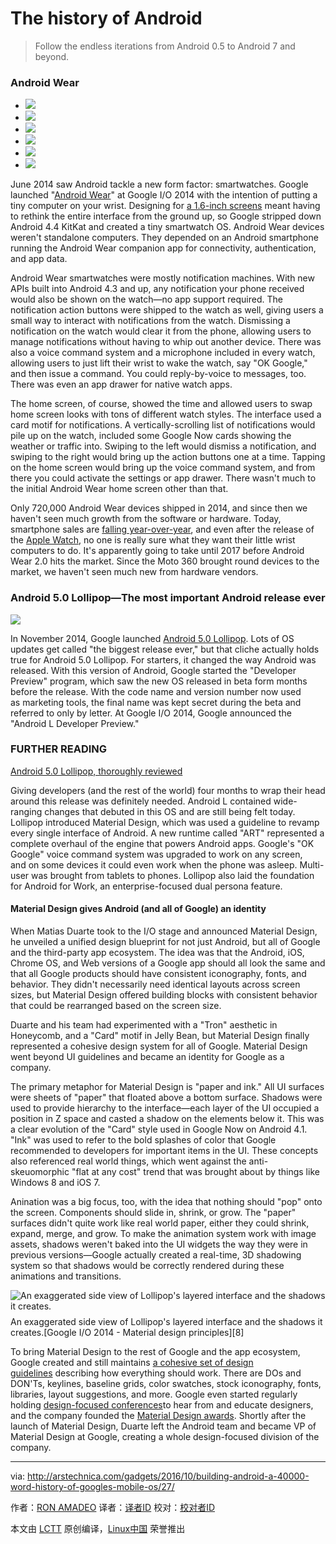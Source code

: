 The history of Android		
================================================================================

>Follow the endless iterations from Android 0.5 to Android 7 and beyond.

### Android Wear

*   [
     ![](https://cdn.arstechnica.net/wp-content/uploads/2016/10/g-watch-150x150.png) 
    ][1]
*   [
     ![](https://cdn.arstechnica.net/wp-content/uploads/2016/10/Untitled-150x150.jpg) 
    ][2]
*   [
     ![](https://cdn.arstechnica.net/wp-content/uploads/2016/10/home-screen33-640x261-150x150.png) 
    ][3]
*   [
     ![](https://cdn.arstechnica.net/wp-content/uploads/2016/10/feature-640x212-150x150.png) 
    ][4]
*   [
     ![](https://cdn.arstechnica.net/wp-content/uploads/2016/10/superlayout2000-150x150.png) 
    ][5]
*   [
     ![](https://cdn.arstechnica.net/wp-content/uploads/2016/10/darker-150x150.png) 
    ][6]

June 2014 saw Android tackle a new form factor: smartwatches. Google launched "[Android Wear][10]" at Google I/O 2014 with the intention of putting a tiny computer on your wrist. Designing for [a 1.6-inch screens][11] meant having to rethink the entire interface from the ground up, so Google stripped down Android 4.4 KitKat and created a tiny smartwatch OS. Android Wear devices weren't standalone computers. They depended on an Android smartphone running the Android Wear companion app for connectivity, authentication, and app data.

Android Wear smartwatches were mostly notification machines. With new APIs built into Android 4.3 and up, any notification your phone received would also be shown on the watch—no app support required. The notification action buttons were shipped to the watch as well, giving users a small way to interact with notifications from the watch. Dismissing a notification on the watch would clear it from the phone, allowing users to manage notifications without having to whip out another device. There was also a voice command system and a microphone included in every watch, allowing users to just lift their wrist to wake the watch, say "OK Google," and then issue a command. You could reply-by-voice to messages, too. There was even an app drawer for native watch apps.

The home screen, of course, showed the time and allowed users to swap home screen looks with tons of different watch styles. The interface used a card motif for notifications. A vertically-scrolling list of notifications would pile up on the watch, included some Google Now cards showing the weather or traffic into. Swiping to the left would dismiss a notification, and swiping to the right would bring up the action buttons one at a time. Tapping on the home screen would bring up the voice command system, and from there you could activate the settings or app drawer. There wasn't much to the initial Android Wear home screen other than that.

Only 720,000 Android Wear devices shipped in 2014, and since then we haven't seen much growth from the software or hardware. Today, smartphone sales are [falling year-over-year][12], and even after the release of the [Apple Watch][13], no one is really sure what they want their little wrist computers to do. It's apparently going to take until 2017 before Android Wear 2.0 hits the market. Since the Moto 360 brought round devices to the market, we haven't seen much new from hardware vendors.

### Android 5.0 Lollipop—The most important Android release ever

 ![](https://cdn.arstechnica.net/wp-content/uploads/2016/10/heade2r-980x479-980x479.jpg) 

In November 2014, Google launched [Android 5.0 Lollipop][14]. Lots of OS updates get called "the biggest release ever," but that cliche actually holds true for Android 5.0 Lollipop. For starters, it changed the way Android was released. With this version of Android, Google started the "Developer Preview" program, which saw the new OS released in beta form months before the release. With the code name and version number now used as marketing tools, the final name was kept secret during the beta and referred to only by letter. At Google I/O 2014, Google announced the "Android L Developer Preview."

### FURTHER READING

[Android 5.0 Lollipop, thoroughly reviewed][7]

Giving developers (and the rest of the world) four months to wrap their head around this release was definitely needed. Android L contained wide-ranging changes that debuted in this OS and are still being felt today. Lollipop introduced Material Design, which was used a guideline to revamp every single interface of Android. A new runtime called "ART" represented a complete overhaul of the engine that powers Android apps. Google's "OK Google" voice command system was upgraded to work on any screen, and on some devices it could even work when the phone was asleep. Multi-user was brought from tablets to phones. Lollipop also laid the foundation for Android for Work, an enterprise-focused dual persona feature.

#### Material Design gives Android (and all of Google) an identity

When Matias Duarte took to the I/O stage and announced Material Design, he unveiled a unified design blueprint for not just Android, but all of Google and the third-party app ecosystem. The idea was that the Android, iOS, Chrome OS, and Web versions of a Google app should all look the same and that all Google products should have consistent iconography, fonts, and behavior. They didn't necessarily need identical layouts across screen sizes, but Material Design offered building blocks with consistent behavior that could be rearranged based on the screen size.

Duarte and his team had experimented with a "Tron" aesthetic in Honeycomb, and a "Card" motif in Jelly Bean, but Material Design finally represented a cohesive design system for all of Google. Material Design went beyond UI guidelines and became an identity for Google as a company.

The primary metaphor for Material Design is "paper and ink." All UI surfaces were sheets of "paper" that floated above a bottom surface. Shadows were used to provide hierarchy to the interface—each layer of the UI occupied a position in Z space and casted a shadow on the elements below it. This was a clear evolution of the "Card" style used in Google Now on Android 4.1\. "Ink" was used to refer to the bold splashes of color that Google recommended to developers for important items in the UI. These concepts also referenced real world things, which went against the anti-skeuomorphic "flat at any cost" trend that was brought about by things like Windows 8 and iOS 7.

Anination was a big focus, too, with the idea that nothing should "pop" onto the screen. Components should slide in, shrink, or grow. The "paper" surfaces didn't quite work like real world paper, either they could shrink, expand, merge, and grow. To make the animation system work with image assets, shadows weren't baked into the UI widgets the way they were in previous versions—Google actually created a real-time, 3D shadowing system so that shadows would be correctly rendered during these animations and transitions.

 ![An exaggerated side view of Lollipop's layered interface and the shadows it creates.](https://cdn.arstechnica.net/wp-content/uploads/2014/07/2014-07-10_21-56-05.jpg) 

<figcaption class="caption" style="box-sizing: inherit; position: relative; margin-top: -6px;">An exaggerated side view of Lollipop's layered interface and the shadows it creates.[Google I/O 2014 - Material design principles][8]</figcaption>

To bring Material Design to the rest of Google and the app ecosystem, Google created and still maintains [a cohesive set of design guidelines][15] describing how everything should work. There are DOs and DON'Ts, keylines, baseline grids, color swatches, stock iconography, fonts, libraries, layout suggestions, and more. Google even started regularly holding [design-focused conferences][16]to hear from and educate designers, and the company founded the [Material Design awards][17]. Shortly after the launch of Material Design, Duarte left the Android team and became VP of Material Design at Google, creating a whole design-focused division of the company.

--------------------------------------------------------------------------------

via: http://arstechnica.com/gadgets/2016/10/building-android-a-40000-word-history-of-googles-mobile-os/27/

作者：[RON AMADEO][a]
译者：[译者ID](https://github.com/译者ID)
校对：[校对者ID](https://github.com/校对者ID)

本文由 [LCTT](https://github.com/LCTT/TranslateProject) 原创编译，[Linux中国](https://linux.cn/) 荣誉推出

[a]:http://arstechnica.com/author/ronamadeo
[1]:http://arstechnica.com/gadgets/2016/10/building-android-a-40000-word-history-of-googles-mobile-os/27/#
[2]:http://arstechnica.com/gadgets/2016/10/building-android-a-40000-word-history-of-googles-mobile-os/27/#
[3]:http://arstechnica.com/gadgets/2016/10/building-android-a-40000-word-history-of-googles-mobile-os/27/#
[4]:http://arstechnica.com/gadgets/2016/10/building-android-a-40000-word-history-of-googles-mobile-os/27/#
[5]:http://arstechnica.com/gadgets/2016/10/building-android-a-40000-word-history-of-googles-mobile-os/27/#
[6]:http://arstechnica.com/gadgets/2016/10/building-android-a-40000-word-history-of-googles-mobile-os/27/#
[7]:http://arstechnica.com/gadgets/2014/11/android-5-0-lollipop-thoroughly-reviewed/
[8]:https://www.youtube.com/watch?v=isYZXwaP3Q4
[9]:http://arstechnica.com/gadgets/2014/11/android-5-0-lollipop-thoroughly-reviewed/
[10]:http://arstechnica.com/gadgets/2014/06/android-wear-review/
[11]:http://arstechnica.com/gadgets/2014/06/reviewing-android-wears-first-watches-sometimes-promising-often-frustrating/
[12]:http://www.businesswire.com/news/home/20161024005145/en/Smartwatch-Market-Declines-51.6-Quarter-Platforms-Vendors
[13]:http://arstechnica.com/apple/2015/05/review-the-absolutely-optional-apple-watch-and-watch-os-1-0/
[14]:http://arstechnica.com/gadgets/2014/11/android-5-0-lollipop-thoroughly-reviewed/
[15]:https://design.google.com/resources/
[16]:https://design.google.com/events/
[17]:https://design.google.com/articles/material-design-awards/



